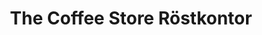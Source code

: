 ---
title: "The Coffee Store Röstkontor"
url: /paderborn/the-coffee-store-roestkontor/
shop: Kaffee
---
